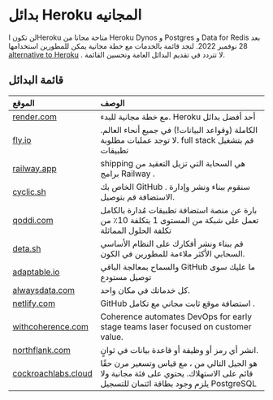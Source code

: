 # بدائل Heroku المجانيه
لن تكون اHeroku  متاحة مجانا من Heroku Dynos و Postgres و Data for Redis  بعد 28 نوفمبر 2022. لنجد قائمة بالخدمات مع خطة مجانية يمكن للمطورين استخدامها  [alternative to Heroku](https://engagespot.co/blog/free-heroku-alternatives) . لا تتردد في تقديم البدائل العامة وتحسين القائمة.

## قائمة البدائل
| الموقع | الوصف |
| :---- | :-------------|
| [render.com](https://render.com/) | مع خطة مجانية للبدء. Heroku أحد أفضل بدائل |
| [fly.io](https://fly.io/) | الكاملة (وقواعد البيانات!) في جميع أنحاء العالم. لا توجد عمليات مطلوبة. full stack قم بتشغيل تطبيقات|
| [railway.app](https://railway.app/) | shipping هي السحابة التي تزيل التعقيد من برامج Railway . |
| [cyclic.sh](https://www.cyclic.sh/) | الخاص بك   GitHub  . سنقوم ببناء ونشر وإدارة الاستضافة قم بتوصيل.|
| [qoddi.com](https://qoddi.com/) |  بارة عن منصة استضافة تطبيقات مُدارة بالكامل تعمل على شبكة من المستوى 1 بتكلفة 10٪ من تكلفة الحلول المماثلة  |
| [deta.sh](https://www.deta.sh/) | قم ببناء ونشر أفكارك على النظام الأساسي السحابي الأكثر ملاءمة للمطورين في الكون. |
| [adaptable.io](https://adaptable.io/) | 	والسماح بمعالجة الباقي GitHub ما عليك سوى توصيل مستودع |
| [alwaysdata.com](https://www.alwaysdata.com/en/) | كل خدماتك في مكان واحد. |
| [netlify.com](https://www.netlify.com/) | GitHub استضافة موقع ثابت مجاني مع تكامل . |
| [withcoherence.com](https://www.withcoherence.com/) | Coherence automates DevOps for early stage teams laser focused on customer value. |
| [northflank.com](https://www.northflank.com/) | انشر أي رمز أو وظيفة أو قاعدة بيانات في ثوانٍ. |
| [cockroachlabs.cloud](https://cockroachlabs.cloud/) |  هو الجيل التالي   من  ، مع قياس وتسعير مرن حقًا قائم على الاستهلاك. يحتوي على فئة مجانية ولا يلزم وجود بطاقة ائتمان للتسجيل PostgreSQL |
